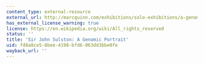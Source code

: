 ```yaml
---
content_type: external-resource
external_url: http://marcquinn.com/exhibitions/solo-exhibitions/a-genomic-portrait-sir-john-sulston-by-marc-quinn1
has_external_license_warning: true
license: https://en.wikipedia.org/wiki/All_rights_reserved
status: ''
title: 'Sir John Sulston: A Genomic Portrait'
uid: fd8a8ce5-8bee-4198-bfd6-063dd3bbe0fe
wayback_url: ''
---
```

